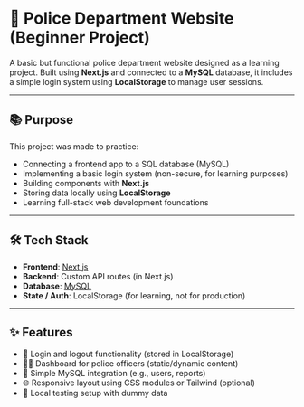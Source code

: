 # 🚓 Police Department Website (Beginner Project)

A basic but functional police department website designed as a learning project. Built using **Next.js** and connected to a **MySQL** database, it includes a simple login system using **LocalStorage** to manage user sessions.

---

## 📚 Purpose

This project was made to practice:

- Connecting a frontend app to a SQL database (MySQL)
- Implementing a basic login system (non-secure, for learning purposes)
- Building components with **Next.js**
- Storing data locally using **LocalStorage**
- Learning full-stack web development foundations

---

## 🛠️ Tech Stack

- **Frontend**: [Next.js](https://nextjs.org/)
- **Backend**: Custom API routes (in Next.js)
- **Database**: [MySQL](https://www.mysql.com/)
- **State / Auth**: LocalStorage (for learning, not for production)

---

## ✨ Features

- 📝 Login and logout functionality (stored in LocalStorage)
- 🧑‍✈️ Dashboard for police officers (static/dynamic content)
- 📂 Simple MySQL integration (e.g., users, reports)
- 🌐 Responsive layout using CSS modules or Tailwind (optional)
- 💾 Local testing setup with dummy data
